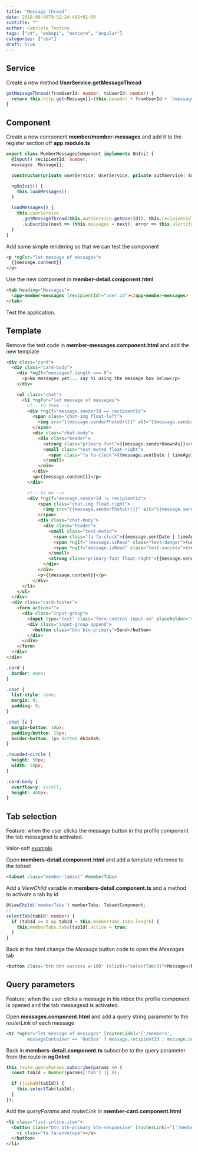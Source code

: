 ```yaml
---
title: "Message thread"
date: 2018-08-06T9:52:24.495+02:00
subtitle: ""
author: Gabriele Teotino
tags: ["c#", "webapi", "netcore", "angular"]
categories: ["dev"]
draft: true
---
```


## Service

Create a new method **UserService.getMessageThread**

```typescript
getMessageThread(fromUserId: number, toUserId: number) {
  return this.http.get<Message[]>(this.baseUrl + fromUserId + '/messages/thread/' + toUserId);
}
```

## Component

Create a new component **member/member-messages** and add it to the register section off **app.module.ts**

```typescript
export class MemberMessagesComponent implements OnInit {
  @Input() recipientId: number;
  messages: Message[];

  constructor(private userService: UserService, private authService: AuthService, private alertify: AlertifyService) {}

  ngOnInit() {
    this.loadMessages();
  }

  loadMessages() {
    this.userService
      .getMessageThread(this.authService.getUserId(), this.recipientId)
      .subscribe(next => (this.messages = next), error => this.alertify.error(error));
  }
}
```

Add some simple rendering so that we can test the component

```html
<p *ngFor="let message of messages">
  {{message.content}}
</p>
```

Use the new component in **member-detail.component.html**

```html
<tab heading="Messages">
  <app-member-messages [recipientId]="user.id"></app-member-messages>
</tab>
```

Test the application.

## Template

Remove the test code in **member-messages.component.html** and add the new template

```html
<div class="card">
  <div class="card-body">
    <div *ngIf="messages?.length === 0">
      <p>No messages yet... say hi using the message box below</p>
    </div>

    <ul class="chat">
      <li *ngFor="let message of messages">
        <!-- to them -->
        <div *ngIf="message.senderId == recipientId">
          <span class="chat-img float-left">
            <img src="{{message.senderPhotoUrl}}" alt="{{message.senderKnownAs}}" class="rounded-circle">
          </span>
          <div class="chat-body">
            <div class="header">
              <strong class="primary-font">{{message.senderKnownAs}}</strong>
              <small class="text-muted float-right">
                <span class="fa fa-clock">{{message.sentDate | timeAgo}}</span>
              </small>
            </div>
          </div>
          <p>{{message.content}}</p>
        </div>

        <!-- to me -->
        <div *ngIf="message.senderId != recipientId">
            <span class="chat-img float-right">
              <img src="{{message.senderPhotoUrl}}" alt="{{message.senderKnownAs}}" class="rounded-circle">
            </span>
            <div class="chat-body">
              <div class="header">
                <small class="text-muted">
                  <span class="fa fa-clock">{{message.sentDate | timeAgo}}</span>
                  <span *ngIf="!message.isRead" class="text-danger">(unread)</span>
                  <span *ngIf="message.isRead" class="text-success">(read {{message.readDate | timeAgo}})</span>
                </small>
                <strong class="primary-font float-right">{{message.senderKnownAs}}</strong>
              </div>
            </div>
            <p>{{message.content}}</p>
          </div>
      </li>
    </ul>
  </div>
  <div class="card-footer">
    <form action="">
      <div class="input-group">
        <input type="text" class="form-control input-sm" placeholder="send a private message">
        <div class="input-group-append">
          <button class="btn btn-primary">Send</button>
        </div>
      </div>
    </form>
  </div>
</div>
```

```css
.card {
  border: none;
}

.chat {
  list-style: none;
  margin: 0;
  padding: 0;
}

.chat li {
  margin-bottom: 10px;
  padding-bottom: 10px;
  border-bottom: 1px dotted #b3a9a9;
}

.rounded-circle {
  height: 50px;
  width: 50px;
}

.card-body {
  overflow-y: scroll;
  height: 400px;
}
```

## Tab selection

Feature: when the user clicks the message button in the profile component the tab messagesd is activated.

Valor-soft [example](https://valor-software.com/ngx-bootstrap/#/tabs#tabs-manual-select).

Open **members-detail.component.html** and add a template reference to the *tabset*

```html
<tabset class="member-tabset" #memberTabs>
```

Add a *ViewChild* variable in **members-detail.component.ts** and a method to activate a tab by id

```typescript
@ViewChild('memberTabs') memberTabs: TabsetComponent;
// ...
selectTab(tabId: number) {
  if (tabId >= 0 && tabId < this.memberTabs.tabs.length) {
    this.memberTabs.tabs[tabId].active = true;
  }
}
```

Back in the html change the *Message* button code to open the *Messages* tab

```html
<button class="btn btn-success w-100" (click)="selectTab(3)">Message</button>
```

## Query parameters

Feature: when the user clicks a message in his inbox the profile component is opened and the tab messagesd is activated.

Open **messages.component.html** and add a query string parameter to the *routerLink* of each message

```html
<tr *ngFor="let message of messages" [routerLink]="['/members',
        messageContainer == 'Outbox' ? message.recipientId : message.senderId]" [queryParams]="{tab: 3}">
```

Back in **members-detail.component.ts** subscribe to the query parameter from the route in **ngOnInit**

```typescript
this.route.queryParams.subscribe(params => {
  const tabId = Number(params['tab'] || 0);

  if (!isNaN(tabId)) {
    this.selectTab(tabId);
  }
});
```

Add the *queryParams* and *routerLink* in **member-card.component.html**

```html
<li class="list-inline-item">
  <button class="btn btn-primary btn-responsive" [routerLink]="['/members/', user.id]" [queryParams]="{tab: 3}">
    <i class="fa fa-envelope"></i>
  </button>
</li>
```

